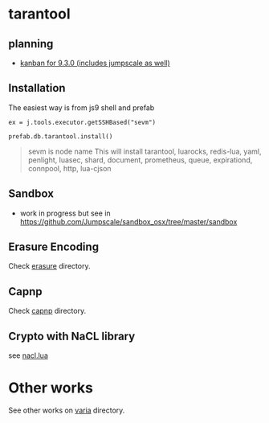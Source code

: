 # tarantool

## planning

- [kanban for 9.3.0 (includes jumpscale as well)](https://waffle.io/Jumpscale/home?milestone=9.3.0)

## Installation
The easiest way is from js9 shell and prefab
```
ex = j.tools.executor.getSSHBased("sevm")

prefab.db.tarantool.install()
```
> sevm is node name
>This will install tarantool, luarocks, redis-lua, yaml, penlight, luasec, shard, document, prometheus, queue, expirationd, connpool, http, lua-cjson

## Sandbox

- work in progress but see in https://github.com/Jumpscale/sandbox_osx/tree/master/sandbox

## Erasure Encoding

Check [erasure](./erasure) directory.

## Capnp 

Check [capnp](./capnp) directory.

## Crypto with NaCL library

see [nacl.lua](./nacl.lua)

# Other works

See other works on [varia](./varia) directory.
